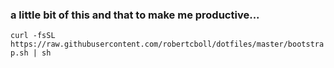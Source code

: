 ### a little bit of this and that to make me productive...

`curl -fsSL https://raw.githubusercontent.com/robertcboll/dotfiles/master/bootstrap.sh | sh`